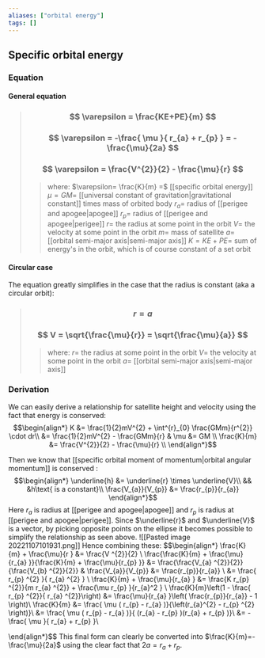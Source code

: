 ```yaml
---
aliases: ["orbital energy"]
tags: []
---
```


## Specific orbital energy
### Equation

#### General equation

> ### $$ \varepsilon = \frac{KE+PE}{m} $$ 
> ### $$ \varepsilon =  -\frac{ \mu  }{ r_{a}  +  r_{p}  } = - \frac{\mu}{2a} $$
> ### $$ \varepsilon = \frac{V^{2}}{2} - \frac{\mu}{r}  $$
>> where:
>> $\varepsilon= \frac{K}{m} =$ [[specific orbital energy]]
>> $\mu=GM=$ [[universal constant of gravitation|gravitational constant]] times mass of orbited body
>> $r_{a}=$ radius of [[perigee and apogee|apogee]]
>> $r_{p}=$ radius of [[perigee and apogee|perigee]]
>> $r=$ the radius at some point in the orbit
>> $V=$ the velocity at some point in the orbit
>> $m=$ mass of satellite
>> $a=$ [[orbital semi-major axis|semi-major axis]]
>> $K=KE+PE=$ sum of energy's in the orbit, which is of course constant of a set orbit

#### Circular case
The equation greatly simplifies in the case that the radius is constant (aka a circular orbit):
> ### $$ r = a $$ 
> ### $$ V = \sqrt{\frac{\mu}{r}} = \sqrt{\frac{\mu}{a}} $$ 
>> where: 
>> $r=$ the radius at some point in the orbit
>> $V=$ the velocity at some point in the orbit 
>> $a=$ [[orbital semi-major axis|semi-major axis]] 

### Derivation
We can easily derive a relationship for satellite height and velocity using the fact that energy is conserved:
$$\begin{align*}
K &= \frac{1}{2}mV^{2} + \int^{r}_{0} \frac{GMm}{r^{2}} \cdot dr\\
&= \frac{1}{2}mV^{2} - \frac{GMm}{r} & \mu &= GM \\
\frac{K}{m} &= \frac{V^{2}}{2} - \frac{\mu}{r} \\ 
\end{align*}$$

Then we know that [[specific orbital moment of momentum|orbital angular momentum]] is conserved : 
$$\begin{align*}
\underline{h}  &= \underline{r} \times \underline{V}\\
&& &h\text{ is a constant}\\
 \frac{V_{a}}{V_{p}} &= \frac{r_{p}}{r_{a}} 
\end{align*}$$
Here $r_{a}$ is radius at [[perigee and apogee|apogee]] and $r_{p}$ is radius at [[perigee and apogee|perigee]]. Since $\underline{r}$ and $\underline{V}$ is a vector, by picking opposite points on the ellipse it becomes possible to simplify the relationship as seen above.
![[Pasted image 20221107101931.png]]
Hence combining these:
$$\begin{align*}
\frac{K}{m} + \frac{\mu}{r } &= \frac{V ^{2}}{2}   \\
 \frac{\frac{K}{m} + \frac{\mu}{r_{a} }}{\frac{K}{m} + \frac{\mu}{r_{p} }} &= \frac{\frac{V_{a} ^{2}}{2}}{\frac{V_{b} ^{2}}{2}} & \frac{V_{a}}{V_{p}} &= \frac{r_{p}}{r_{a}} \\
 &= \frac{ r_{p} ^{2} }{ r_{a} ^{2} } \\
 \frac{K}{m} + \frac{\mu}{r_{a} } &= \frac{K  r_{p} ^{2}}{m r_{a} ^{2}} + \frac{\mu r_{p}  }{r_{a}^2 }  \\
 \frac{K}{m}\left(1 - \frac{   r_{p} ^{2}}{  r_{a} ^{2}}\right) &=  \frac{\mu}{r_{a} }\left(  \frac{r_{p}}{r_{a}} - 1 \right)\\
 \frac{K}{m} &= \frac{ \mu (   r_{p} - r_{a} )}{\left(r_{a}^{2} -  r_{p} ^{2} \right)}\\
 &=  \frac{ \mu (   r_{p} - r_{a} )}{ (r_{a}  -  r_{p} )(r_{a}  +  r_{p} )}\\
 &=  -\frac{ \mu  }{ r_{a}  +  r_{p}  }\\

\end{align*}$$
This final form can clearly be converted into $\frac{K}{m}=- \frac{\mu}{2a}$ using the clear fact that $2a=r_{a}+r_{p}$.